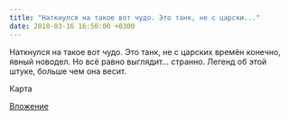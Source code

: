 ```yaml
---
title: "Наткнулся на такое вот чудо. Это танк, не с царски..."
date: 2018-03-16 16:50:00 +0300
---
```


Наткнулся на такое вот чудо. Это танк, не с царских времён конечно, явный новодел. Но всё равно выглядит... странно. Легенд об этой штуке, больше чем она весит.

Карта

[Вложение](https://vk.com/photo41076938_456242936)
